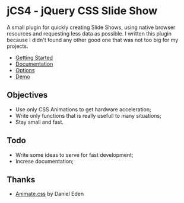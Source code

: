 # jCS4 - jQuery CSS Slide Show

A small plugin for quickly creating Slide Shows, using native browser resources and requesting less data as possible. I written this plugin because I didn't found any other good one that was not too big for my projects.

* [Getting Started](https://github.com/edirpedro/jcs4/blob/master/doc/Start.md)
* [Documentation](https://github.com/edirpedro/jcs4/blob/master/doc/Documentation.md)
* [Options](https://github.com/edirpedro/jcs4/blob/master/doc/Options.md)
* [Demo](http://hub.edirpedro.com.br/jcs4/)

## Objectives

- Use only CSS Animations to get hardware acceleration;
- Write only functions that is really usefull to many situations;
- Stay small and fast.

## Todo

- Write some ideas to serve for fast development;
- Increse documentation;

## Thanks

- [Animate.css](https://daneden.github.io/animate.css/) by Daniel Eden
